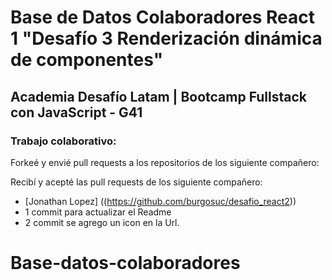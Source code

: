 # Base de Datos Colaboradores React 1 "Desafío 3 Renderización dinámica de componentes"

## Academia Desafío Latam | Bootcamp Fullstack con JavaScript - G41

### Trabajo colaborativo:

Forkeé y envié pull requests a los repositorios de los siguiente compañero:

 

Recibí y acepté las pull requests de los siguiente compañero:

- [Jonathan Lopez] ((https://github.com/burgosuc/desafio_react2)) 
- 1 commit para actualizar el Readme 
- 2 commit se agrego un icon en la Url.

# Base-datos-colaboradores
